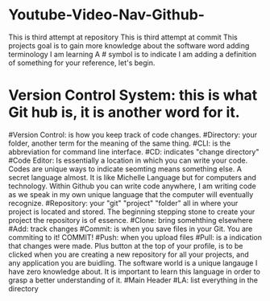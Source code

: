 # Youtube-Video-Nav-Github-
This is third attempt at repository 
This is third attempt at commit 
This projects goal is to gain more knowledge about the software word adding terminology I am learning 
A # symbol is to indicate I am adding a definition of something for your reference, let's begin. 
# Version Control System: this is what Git hub is, it is another word for it. 
#Version Control: is how you keep track of code changes. 
#Directory: your folder, another term for the meaning of the same thing. 
#CLI: is the abbreviation for command line interface. 
#CD: indicates "change directory" 
#Code Editor: Is essentially a location in which you can write your code. Codes are unique ways to indicate seomting means something else. A secret language almost. It is like Michelle Language but for computers and technology. 
Within Github you can write code anywhere, I am writing code as we speak in my own unique language that the computer will eventually recognize. 
#Repository: your "git" "project" "folder" all in where your project is located and stored. The beginning stepping stone to create your project the repository is of essence. 
#Clone: bring somehthing elsewhere 
#Add: track changes 
#Commit: is when you save files in your Git. You are commiting to it! COMMIT! 
#Push: when you upload files 
#Pull: is a indication that changes were made. 
Plus button at the top of your profile, is to be clicked when you are creating a new repository for all your projects, and any application you are buidling. The software world is a unique langauge I have zero knowledge about. It is important to learn this language in order to grasp a better understanding of it. 
#Main Header 
#LA: list everything in the directory 
